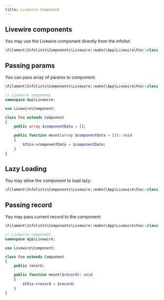 ```yaml
---
title: Livewire Component
---
```


## Livewire components

You may use the Livewire component directly from the infolist:

```php
\Filament\Infolists\Components\Livewire::make(\App\Livewire\Foo::class)
```

## Passing params

You can pass array of params to component:

```php
\Filament\Infolists\Components\Livewire::make(\App\Livewire\Foo::class)->componentData(['foo' => 'bar'])
```

```php
// Livewire component
namespace App\Livewire;

use Livewire\Component;

class Foo extends Component
{
    public array $componentData = [];

    public function mount(array $componentData = []): void
    {       
        $this->componentData = $componentData;
    }
}
```

## Lazy Loading

You may allow the component to load lazy:

```php
\Filament\Infolists\Components\Livewire::make(\App\Livewire\Foo::class)->lazy()
```

## Passing record

You may pass current record to the component:

```php
\Filament\Infolists\Components\Livewire::make(\App\Livewire\Foo::class)->withRecord()       
```

```php
// Livewire component
namespace App\Livewire;

use Livewire\Component;

class Foo extends Component
{
    public record;

    public function mount($record): void
    {       
        $this->record = $record;
    }
}
```
